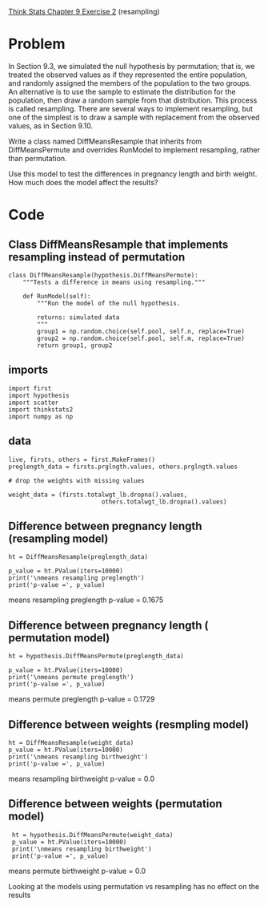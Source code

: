 [Think Stats Chapter 9 Exercise 2](http://greenteapress.com/thinkstats2/html/thinkstats2010.html#toc90) (resampling)

# Problem

In Section 9.3, we simulated the null hypothesis by permutation; that is, we treated the observed values as if they represented the entire population, and randomly assigned the members of the population to the two groups.
An alternative is to use the sample to estimate the distribution for the population, then draw a random sample from that distribution. This process is called resampling. There are several ways to implement resampling, but one of the simplest is to draw a sample with replacement from the observed values, as in Section 9.10.

Write a class named DiffMeansResample that inherits from DiffMeansPermute and overrides RunModel to implement resampling, rather than permutation.

Use this model to test the differences in pregnancy length and birth weight. How much does the model affect the results?


# Code

## Class DiffMeansResample that implements resampling instead of permutation

    class DiffMeansResample(hypothesis.DiffMeansPermute):
        """Tests a difference in means using resampling."""
        
        def RunModel(self):
            """Run the model of the null hypothesis.
    
            returns: simulated data
            """
            group1 = np.random.choice(self.pool, self.n, replace=True)
            group2 = np.random.choice(self.pool, self.m, replace=True)
            return group1, group2
  
  
  
## imports     
    
    
    import first
    import hypothesis
    import scatter
    import thinkstats2
    import numpy as np
    
    
    
## data    

    live, firsts, others = first.MakeFrames()
    preglength_data = firsts.prglngth.values, others.prglngth.values
    
    # drop the weights with missing values
    
    weight_data = (firsts.totalwgt_lb.dropna().values,
                              others.totalwgt_lb.dropna().values)
    
    
## Difference between pregnancy length (resampling  model) 
    
    ht = DiffMeansResample(preglength_data)
    
    p_value = ht.PValue(iters=10000)
    print('\nmeans resampling preglength')
    print('p-value =', p_value)



means resampling preglength
p-value = 0.1675


## Difference between pregnancy length ( permutation  model)
    
    ht = hypothesis.DiffMeansPermute(preglength_data)
    
    p_value = ht.PValue(iters=10000)
    print('\nmeans permute preglength')
    print('p-value =', p_value)

means permute preglength
p-value = 0.1729
    
## Difference between weights (resmpling model)
    ht = DiffMeansResample(weight_data)
    p_value = ht.PValue(iters=10000)
    print('\nmeans resampling birthweight')
    print('p-value =', p_value)

means resampling birthweight
p-value = 0.0    
    
## Difference between weights (permutation model)

     ht = hypothesis.DiffMeansPermute(weight_data)
     p_value = ht.PValue(iters=10000)
     print('\nmeans resampling birthweight')
     print('p-value =', p_value)

 means permute birthweight
 p-value = 0.0 
 
 
 Looking at the models using permutation vs  resampling has no effect on the results